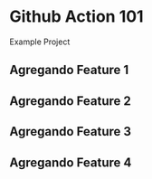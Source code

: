 # Github Action 101

Example Project

## Agregando Feature 1

## Agregando Feature 2

## Agregando Feature 3

## Agregando Feature 4
